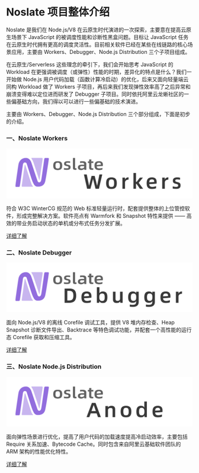 # Noslate 项目整体介绍

Noslate 是我们在 Node.js/V8 在云原生时代演进的一次探索，主要意在提高云原生场景下 JavaScript 的被调度性能和诊断性黑盒问题。目标让 JavaScript 任务在云原生时代拥有更高的调度灵活性。目前相关软件已经在某些在线链路的核心场景应用，主要由 Workers、Debugger、Node.js Distribution 三个子项目组成。

在云原生/Serverless 这些理念的牵引下，我们会开始思考 JavaScript 的 Workload 在更强调被调度（或弹性）性能的时期，差异化的特点是什么？我们一开始做 Node.js 用户代码加载（函数计算冷启动）的优化，后来又面向轻量端云同构 Workload 做了 Workers 子项目，再后来我们发现弹性效率高了之后异常和崩溃变得难以定位进而研发了 Debugger 子项目。同时依托阿里云龙蜥社区的一些偏基础方向，我们得以可以进行一些偏基础的技术演进。

主要由 Workers、Debugger、Node.js Distribution 三个部分组成，下面是初步的介绍。

### 一、Noslate Workers

<div style={{maxWidth: "800px"}} >

![Noslate Workers](../assets/noslate-workers.png)

</div>


符合 W3C WinterCG 规范的 Web 标准轻量运行时，配套提供整体的上位管控软件，形成完整解决方案。软件亮点有 Warmfork 和 Snapshot 特性来提供 —— 高效的带业务启动状态的单机或分布式任务分发扩展。

[详细了解](../noslate_workers/intro)

### 二、Noslate Debugger

<div style={{maxWidth: "800px"}} >

![Noslate Debugger](../assets/noslate-db.png)

</div>

面向 Node.js/V8 的离线 Corefile 调试工具，提供 V8 堆内存检查、Heap Snapshot 诊断文件导出、Backtrace 等特色调试功能，并配套一个高性能的运行态 Corefile 获取和压缩工具。

[详细了解](../debugger/intro)

### 三、Noslate Node.js Distribution

<div style={{maxWidth: "800px"}} >

![Noslate Node.js Distribution](../assets/noslate-an.png)

</div>

面向弹性场景进行优化，提高了用户代码的加载速度提高冷启动效率，主要包括 Require 关系加速、Bytecode Cache。同时包含来自阿里云基础软件团队的 ARM 架构的性能优化特性。

[详细了解](../node_js/intro)
